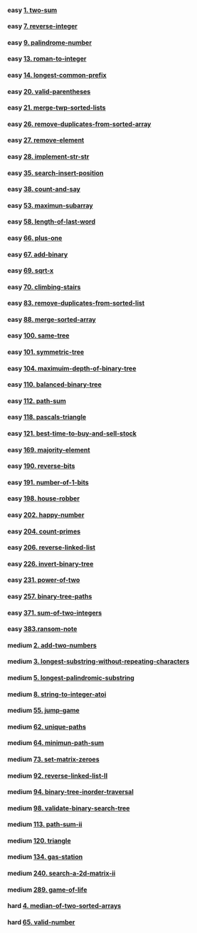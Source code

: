 #### easy [1. two-sum](https://github.com/ROXZalwaysWithMe/leetcode-js-Roxz/tree/master/easy/1.two-sum)
#### easy [7. reverse-integer](https://github.com/ROXZalwaysWithMe/leetcode-js-Roxz/tree/master/easy/7.reverse-integer)
#### easy [9. palindrome-number](https://github.com/ROXZalwaysWithMe/leetcode-js-Roxz/tree/master/easy/9.palindrome-number)
#### easy [13. roman-to-integer](https://github.com/ROXZalwaysWithMe/leetcode-js-Roxz/tree/master/easy/13.roman-to-integer)
#### easy [14. longest-common-prefix](https://github.com/ROXZalwaysWithMe/leetcode-js-Roxz/tree/master/easy/14.longest-common-prefix)
#### easy [20. valid-parentheses](https://github.com/ROXZalwaysWithMe/leetcode-js-Roxz/tree/master/easy/20.valid-parentheses)
#### easy [21. merge-twp-sorted-lists](https://github.com/ROXZalwaysWithMe/leetcode-js-Roxz/tree/master/easy/21.merge-twp-sorted-lists)
#### easy [26. remove-duplicates-from-sorted-array](https://github.com/ROXZalwaysWithMe/leetcode-js-Roxz/tree/master/easy/26.remove-duplicates-from-sorted-array)
#### easy [27. remove-element](https://github.com/ROXZalwaysWithMe/leetcode-js-Roxz/tree/master/easy/27.remove-element/)
#### easy [28. implement-str-str](https://github.com/ROXZalwaysWithMe/leetcode-js-Roxz/tree/master/easy/28.implement-str-str)
#### easy [35. search-insert-position](https://github.com/ROXZalwaysWithMe/leetcode-js-Roxz/tree/master/easy/35.search-insert-position)
#### easy [38. count-and-say](https://github.com/ROXZalwaysWithMe/leetcode-js-Roxz/tree/master/easy/38.count-and-say)
#### easy [53. maximun-subarray](https://github.com/ROXZalwaysWithMe/leetcode-js-Roxz/tree/master/easy/53.maximun-subarray)
#### easy [58. length-of-last-word](https://github.com/ROXZalwaysWithMe/leetcode-js-Roxz/tree/master/easy/58.length-of-last-word)
#### easy [66. plus-one](https://github.com/ROXZalwaysWithMe/leetcode-js-Roxz/tree/master/easy/66.plus-one)
#### easy [67. add-binary](https://github.com/ROXZalwaysWithMe/leetcode-js-Roxz/tree/master/easy/67.add-binary)
#### easy [69. sqrt-x](https://github.com/ROXZalwaysWithMe/leetcode-js-Roxz/tree/master/easy/69.sqrt-x)
#### easy [70. climbing-stairs](https://github.com/ROXZalwaysWithMe/leetcode-js-Roxz/tree/master/easy/70.climbing-stairs)
#### easy [83. remove-duplicates-from-sorted-list](https://github.com/ROXZalwaysWithMe/leetcode-js-Roxz/tree/master/easy/83.remove-duplicates-from-sorted-list)
#### easy [88. merge-sorted-array](https://github.com/ROXZalwaysWithMe/leetcode-js-Roxz/tree/master/easy/88.merge-sorted-array)
#### easy [100. same-tree](https://github.com/ROXZalwaysWithMe/leetcode-js-Roxz/tree/master/easy/100.same-tree)
#### easy [101. symmetric-tree](https://github.com/ROXZalwaysWithMe/leetcode-js-Roxz/tree/master/easy/101.symmetric-tree)
#### easy [104. maximuim-depth-of-binary-tree](https://github.com/ROXZalwaysWithMe/leetcode-js-Roxz/tree/master/easy/104.maximuim-depth-of-binary-tree)
#### easy [110. balanced-binary-tree](https://github.com/ROXZalwaysWithMe/leetcode-js-Roxz/tree/master/easy/110.balanced-binary-tree)
#### easy [112. path-sum](https://github.com/ROXZalwaysWithMe/leetcode-js-Roxz/tree/master/easy/112.path-sum)
#### easy [118. pascals-triangle](https://github.com/ROXZalwaysWithMe/leetcode-js-Roxz/tree/master/easy/118.pascals-triangle)
#### easy [121. best-time-to-buy-and-sell-stock](https://github.com/ROXZalwaysWithMe/leetcode-js-Roxz/tree/master/easy/121.best-time-to-buy-and-sell-stock)
#### easy [169. majority-element](https://github.com/ROXZalwaysWithMe/leetcode-js-Roxz/tree/master/easy/169.majority-element)
#### easy [190. reverse-bits](https://github.com/ROXZalwaysWithMe/leetcode-js-Roxz/tree/master/easy/190.reverse-bits)
#### easy [191. number-of-1-bits](https://github.com/ROXZalwaysWithMe/leetcode-js-Roxz/tree/master/easy/191.number-of-1-bits)
#### easy [198. house-robber](https://github.com/ROXZalwaysWithMe/leetcode-js-Roxz/tree/master/easy/198.house-robber)
#### easy [202. happy-number](https://github.com/ROXZalwaysWithMe/leetcode-js-Roxz/tree/master/easy/202.happy-number)
#### easy [204. count-primes](https://github.com/ROXZalwaysWithMe/leetcode-js-Roxz/tree/master/easy/204.count-primes)
#### easy [206. reverse-linked-list](https://github.com/ROXZalwaysWithMe/leetcode-js-Roxz/tree/master/easy/206.reverse-linked-list)
#### easy [226. invert-binary-tree](https://github.com/ROXZalwaysWithMe/leetcode-js-Roxz/tree/master/easy/226.invert-binary-tree)
#### easy [231. power-of-two](https://github.com/ROXZalwaysWithMe/leetcode-js-Roxz/tree/master/easy/231.power-of-two)
#### easy [257. binary-tree-paths](https://github.com/ROXZalwaysWithMe/leetcode-js-Roxz/tree/master/easy/257.binary-tree-paths)
#### easy [371. sum-of-two-integers](https://github.com/ROXZalwaysWithMe/leetcode-js-Roxz/tree/master/easy/371.sum-of-two-integers)
#### easy [383.ransom-note](https://github.com/ROXZalwaysWithMe/leetcode-js-Roxz/tree/master/easy/383.ransom-note)

#### medium [2. add-two-numbers](https://github.com/ROXZalwaysWithMe/leetcode-js-Roxz/tree/master/medium/2.add-two-numbers) 
#### medium [3. longest-substring-without-repeating-characters](https://github.com/ROXZalwaysWithMe/leetcode-js-Roxz/tree/master/medium/3.longest-substring-without-repeating-characters) 
#### medium [5. longest-palindromic-substring](https://github.com/ROXZalwaysWithMe/leetcode-js-Roxz/tree/master/medium/5.longest-palindromic-substring) 
#### medium [8. string-to-integer-atoi](https://github.com/ROXZalwaysWithMe/leetcode-js-Roxz/tree/master/medium/8.string-to-integer-atoi) 
#### medium [55. jump-game](https://github.com/ROXZalwaysWithMe/leetcode-js-Roxz/tree/master/medium/55.jump-game) 
#### medium [62. unique-paths](https://github.com/ROXZalwaysWithMe/leetcode-js-Roxz/tree/master/medium/62.unique-paths) 
#### medium [64. minimun-path-sum](https://github.com/ROXZalwaysWithMe/leetcode-js-Roxz/tree/master/medium/64.minimun-path-sum) 
#### medium [73. set-matrix-zeroes](https://github.com/ROXZalwaysWithMe/leetcode-js-Roxz/tree/master/medium/73.set-matrix-zeroes) 
#### medium [92. reverse-linked-list-II](https://github.com/ROXZalwaysWithMe/leetcode-js-Roxz/tree/master/medium/92.reverse-linked-list-II) 
#### medium [94. binary-tree-inorder-traversal](https://github.com/ROXZalwaysWithMe/leetcode-js-Roxz/tree/master/medium/94.binary-tree-inorder-traversal) 
#### medium [98. validate-binary-search-tree](https://github.com/ROXZalwaysWithMe/leetcode-js-Roxz/tree/master/medium/98.validate-binary-search-tree) 
#### medium [113. path-sum-ii](https://github.com/ROXZalwaysWithMe/leetcode-js-Roxz/tree/master/medium/113.path-sum-ii) 
#### medium [120. triangle](https://github.com/ROXZalwaysWithMe/leetcode-js-Roxz/tree/master/medium/120.triangle) 
#### medium [134. gas-station](https://github.com/ROXZalwaysWithMe/leetcode-js-Roxz/tree/master/medium/134.gas-station) 
#### medium [240. search-a-2d-matrix-ii](https://github.com/ROXZalwaysWithMe/leetcode-js-Roxz/tree/master/medium/240.search-a-2d-matrix-ii) 
#### medium [289. game-of-life](https://github.com/ROXZalwaysWithMe/leetcode-js-Roxz/tree/master/medium/289.game-of-life) 

#### hard [4. median-of-two-sorted-arrays](https://github.com/ROXZalwaysWithMe/leetcode-js-Roxz/tree/master/hard/4.median-of-two-sorted-arrays)
#### hard [65. valid-number](https://github.com/ROXZalwaysWithMe/leetcode-js-Roxz/tree/master/hard/65.valid-number)
